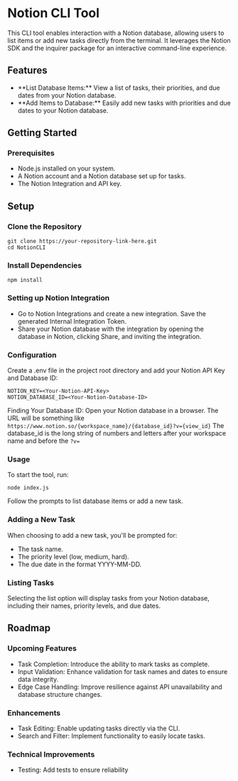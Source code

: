 <h1>Notion CLI Tool</h1>

This CLI tool enables interaction with a Notion database, allowing users to list items or add new tasks directly from the terminal. It leverages the Notion SDK and the inquirer package for an interactive command-line experience.

<h2>Features</h2>
<ul>
<li>**List Database Items:** View a list of tasks, their priorities, and due dates from your Notion database.</li>
<li>**Add Items to Database:** Easily add new tasks with priorities and due dates to your Notion database.</li>
</ul>

<h2>Getting Started</h2>

<h3>Prerequisites</h3>
<ul>
<li>Node.js installed on your system.</li>
<li>A Notion account and a Notion database set up for tasks.</li>
<li>The Notion Integration and API key.</li>
</ul>

<h2>Setup</h2>

<h3>Clone the Repository</h3>

```
git clone https://your-repository-link-here.git
cd NotionCLI
```
<h3>Install Dependencies</h3>

`npm install`

<h3>Setting up Notion Integration</h3>
<ul>
<li>Go to Notion Integrations and create a new integration. Save the generated Internal Integration Token.</li>
<li>Share your Notion database with the integration by opening the database in Notion, clicking Share, and inviting the integration.</li>
</ul>

<h3>Configuration</h3>

Create a .env file in the project root directory and add your Notion API Key and Database ID:
```
NOTION_KEY=<Your-Notion-API-Key>
NOTION_DATABASE_ID=<Your-Notion-Database-ID>
```
Finding Your Database ID: Open your Notion database in a browser. The URL will be something like `https://www.notion.so/{workspace_name}/{database_id}?v={view_id}` The database_id is the long string of numbers and letters after your workspace name and before the `?v=`


<h3>Usage</h3>
To start the tool, run:

`node index.js`

Follow the prompts to list database items or add a new task.

<h3>Adding a New Task</h3>
When choosing to add a new task, you'll be prompted for:
<ul>
<li>The task name.</li>
<li>The priority level (low, medium, hard).</li>
<li>The due date in the format YYYY-MM-DD.</li>
  </ul>
<h3>Listing Tasks</h3>
Selecting the list option will display tasks from your Notion database, including their names, priority levels, and due dates.





<h2>Roadmap</h2>
<h3>Upcoming Features</h3>
<ul>
<li>Task Completion: Introduce the ability to mark tasks as complete.</li>
<li>Input Validation: Enhance validation for task names and dates to ensure data integrity.</li>
<li>Edge Case Handling: Improve resilience against API unavailability and database structure changes.</li>
  </ul>
<h3>Enhancements</h3>
<ul>
<li>Task Editing: Enable updating tasks directly via the CLI.</li>
<li>Search and Filter: Implement functionality to easily locate tasks.</li>
</ul>

<h3>Technical Improvements</h3>
<ul><li>Testing: Add tests to ensure reliability</li></ul>
